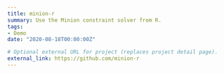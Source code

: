 ```yaml
---
title: minion-r
summary: Use the Minion constraint solver from R.
tags:
- Demo
date: "2020-08-18T00:00:00Z"

# Optional external URL for project (replaces project detail page).
external_link: https://github.com/minion-r
---
```

